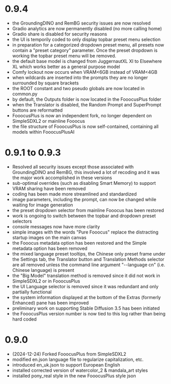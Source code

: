 # 0.9.4

* the GroundingDINO and RemBG security issues are now resolved
* Gradio analytics are now permanently disabled (no more calling home)
* Gradio share is disabled for security reasons
* the UI is temporily coded to only display topbar preset menu selection
* in preparation for a categorized dropdown preset menu, all presets now contain a "preset category"
  parameter. Once the preset dropdown is working the topbar preset menu will be removed.
* the default base model is changed from JuggernautXL XI to Elsewhere XL which works better as a general
  purpose model
* Comfy lockout now occurs when VRAM<6GB instead of VRAM<4GB
* when wildcards are inserted into the prompts they are no longer surrounded by square brackets
* the ROOT constant and two pseudo globals are now located in common.py
* by default, the Outputs folder is now located in the FooocusPlus folder
* when the Translator is disabled, the Random Prompt and SuperPrompt buttons are reformatted
* FooocusPlus is now an independent fork, no longer dependent on SimpleSDXL2 or mainline Fooocus
* the file structure of FooocusPlus is now self-contained, containing all models within FooocusPlusAI


# 0.9.1 to 0.9.3

* Resolved all security issues except those associated with GroundingDINO and RemBG,
  this involved a lot of recoding and it was the major work accomplished in these versions
* sub-optimal overrides (such as disabling Smart Memory) to support VRAM sharing have been removed
* coding has been made more streamlined and standardized
* image parameters, including the prompt, can now be changed while waiting for image generation
* the preset dropdown selector from mainline Fooocus has been restored
* work is ongoing to switch between the topbar and dropdown preset selectors
* console messages now have more clarity
* simple images with the words "Pure Fooocus" replace the distracting startup images on the main canvas
* the Fooocus metadata option has been restored and the Simple metadata option has been removed
* the mixed language preset tooltips, the Chinese only preset frame under the Settings tab, the
  Translator button and Translation Methods selector are all removed unless the command line
   argument "--language cn" (i.e. Chinese language) is present
* the "Big Model" translation method is removed since it did not work in SimpleSDXL2 or in FooocusPlus
* the UI Language selector is removed since it was redundant and only partially functional
* the system information displayed at the bottom of the Extras (formerly Enhanced) pane has been improved
* preliminary work on supporting Stable Diffusion 3.5 has been initiated
* the FooocusPlus version number is now tied to this log rather than being hard coded

# 0.9.0

* (2024-12-24) Forked FooocusPlus from SimpleSDXL2
* modified en.json language file to regularize capitalization, etc.
* introduced en_uk.json to support European English
* installed corrected version of watercolor_2 & mandala_art styles
* installed pony_real style in the new FooocusPlus style json

